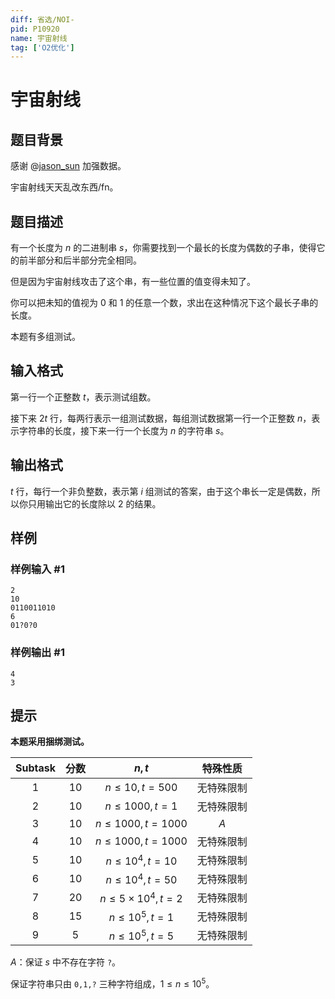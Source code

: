 ```yaml
---
diff: 省选/NOI-
pid: P10920
name: 宇宙射线
tag: ['O2优化']
---
```

# 宇宙射线
## 题目背景

感谢 @[jason_sun](https://www.luogu.com.cn/user/399762) 加强数据。

宇宙射线天天乱改东西/fn。
## 题目描述

有一个长度为 $n$ 的二进制串 $s$，你需要找到一个最长的长度为偶数的子串，使得它的前半部分和后半部分完全相同。

但是因为宇宙射线攻击了这个串，有一些位置的值变得未知了。

你可以把未知的值视为 $0$ 和 $1$ 的任意一个数，求出在这种情况下这个最长子串的长度。

本题有多组测试。
## 输入格式

第一行一个正整数 $t$，表示测试组数。

接下来 $2t$ 行，每两行表示一组测试数据，每组测试数据第一行一个正整数 $n$，表示字符串的长度，接下来一行一个长度为 $n$ 的字符串 $s$。
## 输出格式

$t$ 行，每行一个非负整数，表示第 $i$ 组测试的答案，由于这个串长一定是偶数，所以你只用输出它的长度除以 $2$ 的结果。
## 样例

### 样例输入 #1
```
2
10
0110011010
6
01?0?0
```
### 样例输出 #1
```
4
3
```
## 提示

**本题采用捆绑测试。**

| $\text{Subtask}$ | 分数 | $n,t$ | 特殊性质 |
| :-----------: | :-----------: | :-----------: | :-----------: |
| $1$ | $10$ | $n\le 10,t=500$ | 无特殊限制 |
| $2$ | $10$ | $n\le1000,t=1$ | 无特殊限制 |
| $3$ | $10$ | $n\le 1000,t=1000$ | $A$ |
| $4$ | $10$ | $n\le 1000,t=1000$ | 无特殊限制 |
| $5$ | $10$ | $n\le 10^4,t=10$ | 无特殊限制 |
| $6$ | $10$ | $n\le 10^4,t=50$ | 无特殊限制 |
| $7$ | $20$ | $n\le 5\times 10^4,t=2$ | 无特殊限制 |
| $8$ | $15$ | $n\le 10^5,t=1$ | 无特殊限制 |
| $9$ | $5$ | $n\le 10^5,t=5$ | 无特殊限制 |

$A$：保证 $s$ 中不存在字符 `?`。

保证字符串只由 `0,1,?` 三种字符组成，$1\le n\le 10^5$。
